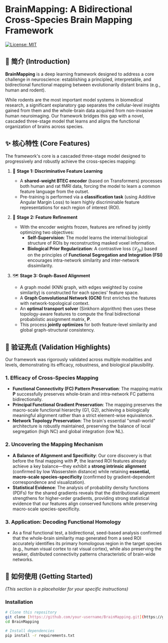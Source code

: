# BrainMapping: A Bidirectional Cross-Species Brain Mapping Framework

[![License: MIT](https://img.shields.io/badge/License-MIT-yellow.svg)](https://opensource.org/licenses/MIT)

## 📖 简介 (Introduction)

**BrainMapping** is a deep learning framework designed to address a core challenge in neuroscience: establishing a principled, interpretable, and bidirectional functional mapping between evolutionarily distant brains (e.g., human and rodent).

While rodents are the most important model systems in biomedical research, a significant explanatory gap separates the cellular-level insights gained from them and the whole-brain data acquired from non-invasive human neuroimaging. Our framework bridges this gap with a novel, cascaded three-stage model that learns and aligns the functional organization of brains across species.

## ✨ 核心特性 (Core Features)

The framework's core is a cascaded three-stage model designed to progressively and robustly achieve the cross-species mapping:

1.  🧠 **Stage 1: Discriminative Feature Learning**
    * A **shared-weight BTEC encoder** (based on Transformers) processes both human and rat fMRI data, forcing the model to learn a common feature language from the outset.
    * Pre-training is performed via a **classification task** (using Additive Angular Margin Loss) to learn highly discriminable feature representations for each region of interest (ROI).

2.  🔧 **Stage 2: Feature Refinement**
    * With the encoder weights frozen, features are refined by jointly optimizing two objectives:
        * **Self-Supervision**: The model learns the internal biological structure of ROIs by reconstructing masked voxel information.
        * **Biological Prior Regularization**: A contrastive loss ($\mathcal{L}_{fsi}$) based on the principles of **Functional Segregation and Integration (FSI)** encourages intra-network similarity and inter-network dissimilarity.

3.  🗺️ **Stage 3: Graph-Based Alignment**
    * A graph model (KNN graph, with edges weighted by cosine similarity) is constructed for each species' feature space.
    * A **Graph Convolutional Network (GCN)** first enriches the features with network-topological context.
    * An **optimal transport solver** (Sinkhorn algorithm) then uses these topology-aware features to compute the final bidirectional probabilistic assignment matrix, $\mathbf{P}$.
    * This process **jointly optimizes** for both feature-level similarity and global graph-structural consistency.

## 🔬 验证亮点 (Validation Highlights)

Our framework was rigorously validated across multiple modalities and levels, demonstrating its efficacy, robustness, and biological plausibility.

### 1. Efficacy of Cross-Species Mapping
* **Functional Connectivity (FC) Pattern Preservation**: The mapping matrix $\mathbf{P}$ successfully preserves whole-brain and intra-network FC patterns bidirectionally.
* **Principal Functional Gradient Preservation**: The mapping preserves the macro-scale functional hierarchy (G1, G2), achieving a biologically meaningful alignment rather than a strict element-wise equivalence.
* **Network Topology Preservation**: The brain's essential "small-world" architecture is robustly maintained, preserving the balance of local segregation (high NC) and global integration (low NL).

### 2. Uncovering the Mapping Mechanism
* **A Balance of Alignment and Specificity**: Our core discovery is that before the final mapping with $\mathbf{P}$, the learned ROI features already achieve a key balance—they exhibit a **strong intrinsic alignment** (confirmed by low Wasserstein distance) while retaining **essential, macro-scale species-specificity** (confirmed by gradient-dependent correspondence and visualization).
* **Statistical Evidence**: The analysis of probability density functions (PDFs) for the shared gradients reveals that the distributional alignment strengthens for higher-order gradients, providing strong statistical evidence that our features align conserved functions while preserving macro-scale species-specificity.

### 3. Application: Decoding Functional Homology
* As a final functional test, a bidirectional, seed-based analysis confirmed that the whole-brain similarity map generated from a seed ROI accurately identifies its primary homologous region in the target species (e.g., human visual cortex to rat visual cortex), while also preserving the weaker, distributed connectivity patterns characteristic of brain-wide networks.



## 🚀 如何使用 (Getting Started)

*(This section is a placeholder for your specific instructions)*

### Installation
```bash
# Clone this repository
git clone [https://github.com/your-username/BrainMapping.git](https://github.com/your-username/BrainMapping.git)
cd BrainMapping

# Install dependencies
pip install -r requirements.txt
